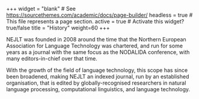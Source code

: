 +++
widget = "blank"  # See https://sourcethemes.com/academic/docs/page-builder/
headless = true  # This file represents a page section.
active = true  # Activate this widget? true/false
title = "History"
weight=60
+++

NEJLT was founded in 2008 around the time that the Northern European Association for Language Technology was chartered, and run for some years as a journal with the same focus as the NODALIDA conference, with many editors-in-chief over that time. <!-- The old website is [here](https://www.nejlt.ep.liu.se/index.htm), for historical purposes.  -->

With the growth of the field of language technology, this scope has since been broadened, making NEJLT an indexed journal, run by an established organisation, that is edited by globally-recognised researchers in natural language processing, computational linguistics, and language technology.
